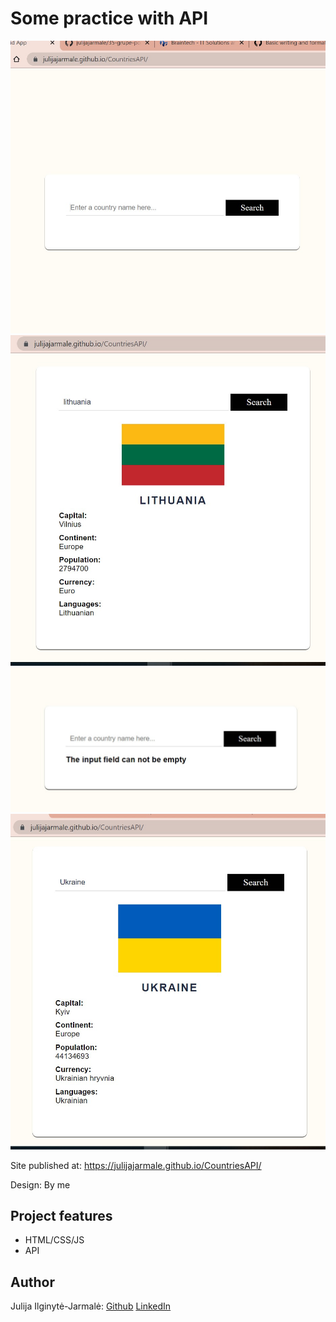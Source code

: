 # Some practice with API
![Screenshot](./Screenshot_1.jpg)
![Screenshot](./Screenshot_2.jpg)
![Screenshot](./Screenshot_3.jpg)
![Screenshot](./Screenshot_4.jpg)

Site published at: https://julijajarmale.github.io/CountriesAPI/

Design: By me

## Project features

- HTML/CSS/JS
- API


## Author

Julija Ilginytė-Jarmalė: [Github](https://github.com/julijajarmale) [LinkedIn](https://www.linkedin.com/in/julija-ilginyte-jarmale/) 
